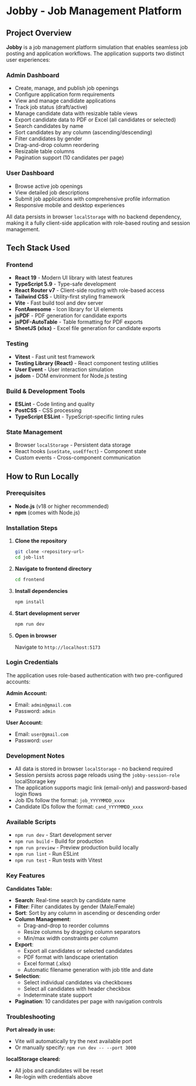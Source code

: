 # Jobby - Job Management Platform

## Project Overview

**Jobby** is a job management platform simulation that enables seamless job posting and application workflows. The application supports two distinct user experiences:

### Admin Dashboard

- Create, manage, and publish job openings
- Configure application form requirements
- View and manage candidate applications
- Track job status (draft/active)
- Manage candidate data with resizable table views
- Export candidate data to PDF or Excel (all candidates or selected)
- Search candidates by name
- Sort candidates by any column (ascending/descending)
- Filter candidates by gender
- Drag-and-drop column reordering
- Resizable table columns
- Pagination support (10 candidates per page)

### User Dashboard

- Browse active job openings
- View detailed job descriptions
- Submit job applications with comprehensive profile information
- Responsive mobile and desktop experiences

All data persists in browser `localStorage` with no backend dependency, making it a fully client-side application with role-based routing and session management.

## Tech Stack Used

### Frontend

- **React 19** - Modern UI library with latest features
- **TypeScript 5.9** - Type-safe development
- **React Router v7** - Client-side routing with role-based access
- **Tailwind CSS** - Utility-first styling framework
- **Vite** - Fast build tool and dev server
- **FontAwesome** - Icon library for UI elements
- **jsPDF** - PDF generation for candidate exports
- **jsPDF-AutoTable** - Table formatting for PDF exports
- **SheetJS (xlsx)** - Excel file generation for candidate exports

### Testing

- **Vitest** - Fast unit test framework
- **Testing Library (React)** - React component testing utilities
- **User Event** - User interaction simulation
- **jsdom** - DOM environment for Node.js testing

### Build & Development Tools

- **ESLint** - Code linting and quality
- **PostCSS** - CSS processing
- **TypeScript ESLint** - TypeScript-specific linting rules

### State Management

- Browser `localStorage` - Persistent data storage
- React hooks (`useState`, `useEffect`) - Component state
- Custom events - Cross-component communication

## How to Run Locally

### Prerequisites

- **Node.js** (v18 or higher recommended)
- **npm** (comes with Node.js)

### Installation Steps

1. **Clone the repository**

   ```bash
   git clone <repository-url>
   cd job-list
   ```

2. **Navigate to frontend directory**

   ```bash
   cd frontend
   ```

3. **Install dependencies**

   ```bash
   npm install
   ```

4. **Start development server**

   ```bash
   npm run dev
   ```

5. **Open in browser**

   Navigate to `http://localhost:5173`

### Login Credentials

The application uses role-based authentication with two pre-configured accounts:

**Admin Account:**

- Email: `admin@gmail.com`
- Password: `admin`

**User Account:**

- Email: `user@gmail.com`
- Password: `user`

### Development Notes

- All data is stored in browser `localStorage` - no backend required
- Session persists across page reloads using the `jobby-session-role` localStorage key
- The application supports magic link (email-only) and password-based login flows
- Job IDs follow the format: `job_YYYYMMDD_xxxx`
- Candidate IDs follow the format: `cand_YYYYMMDD_xxxx`

### Available Scripts

- `npm run dev` - Start development server
- `npm run build` - Build for production
- `npm run preview` - Preview production build locally
- `npm run lint` - Run ESLint
- `npm run test` - Run tests with Vitest

### Key Features

**Candidates Table:**

- **Search**: Real-time search by candidate name
- **Filter**: Filter candidates by gender (Male/Female)
- **Sort**: Sort by any column in ascending or descending order
- **Column Management**:
  - Drag-and-drop to reorder columns
  - Resize columns by dragging column separators
  - Min/max width constraints per column
- **Export**:
  - Export all candidates or selected candidates
  - PDF format with landscape orientation
  - Excel format (.xlsx)
  - Automatic filename generation with job title and date
- **Selection**:
  - Select individual candidates via checkboxes
  - Select all candidates with header checkbox
  - Indeterminate state support
- **Pagination**: 10 candidates per page with navigation controls

### Troubleshooting

**Port already in use:**

- Vite will automatically try the next available port
- Or manually specify: `npm run dev -- --port 3000`

**localStorage cleared:**

- All jobs and candidates will be reset
- Re-login with credentials above
